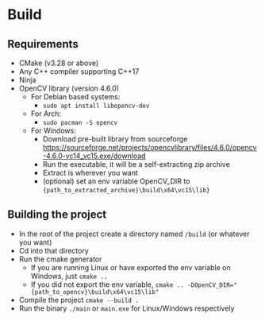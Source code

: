 # Build

## Requirements

- CMake (v3.28 or above)
- Any C++ compiler supporting C++17
- Ninja
- OpenCV library (version 4.6.0)
     - For Debian based systems:
       - `sudo apt install libopencv-dev`
    - For Arch:
      - `sudo pacman -S opencv`
    -  For Windows:
       -  Download pre-built library from sourceforge https://sourceforge.net/projects/opencvlibrary/files/4.6.0/opencv-4.6.0-vc14_vc15.exe/download
       -  Run the executable, it will be a self-extracting zip archive
       -  Extract is wherever you want
       -  (optional) set an env variable OpenCV_DIR to `{path_to_extracted_archive}\build\x64\vc15\lib}`
## Building the project

- In the root of the project create a directory named `/build` (or whatever you want)
- Cd into that directory
- Run the cmake generator
  - If you are running Linux or have exported the env variable on Windows, just `cmake ..`
  - If you did not export the env variable,  `cmake .. -DOpenCV_DIR="{path_to_opencv}\build\x64\vc15\lib"`
- Compile the project `cmake --build .`
- Run the binary `./main` or `main.exe` for Linux/Windows respectively

